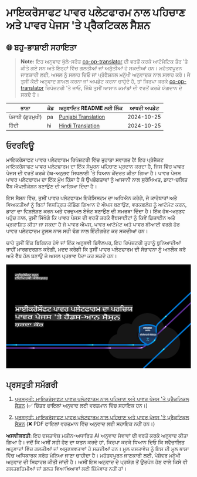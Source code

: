# ਮਾਇਕਰੋਸਾਫਟ ਪਾਵਰ ਪਲੇਟਫਾਰਮ ਨਾਲ ਪਹਿਚਾਣ ਅਤੇ ਪਾਵਰ ਪੇਜਸ 'ਤੇ ਪ੍ਰੈਕਟਿਕਲ ਸੈਸ਼ਨ

## 🌐 ਬਹੁ-ਭਾਸ਼ਾਈ ਸਹਾਇਤਾ

> **Note:**
> ਇਹ ਅਨੁਵਾਦ ਖੁੱਲੇ-ਸਰੋਤ [co-op-translator](https://github.com/Azure/co-op-translator) ਦੀ ਵਰਤੋਂ ਕਰਕੇ ਆਟੋਮੈਟਿਕ ਤੌਰ 'ਤੇ ਕੀਤੇ ਗਏ ਸਨ ਅਤੇ ਇਨ੍ਹਾਂ ਵਿੱਚ ਗਲਤੀਆਂ ਜਾਂ ਅਸੁੱਤੀਆਂ ਹੋ ਸਕਦੀਆਂ ਹਨ। ਮਹੱਤਵਪੂਰਨ ਜਾਣਕਾਰੀ ਲਈ, ਅਸਲ ਨੂੰ ਸਲਾਹ ਦਿਓ ਜਾਂ ਪ੍ਰੋਫੈਸ਼ਨਲ ਮਨੁੱਖੀ ਅਨੁਵਾਦਕ ਨਾਲ ਸਲਾਹ ਕਰੋ। ਜੇ ਤੁਸੀਂ ਕੋਈ ਅਨੁਵਾਦ ਸ਼ਾਮਲ ਕਰਨਾ ਜਾਂ ਅਪਡੇਟ ਕਰਨਾ ਚਾਹੁੰਦੇ ਹੋ, ਤਾਂ ਕਿਰਪਾ ਕਰਕੇ [co-op-translator](https://github.com/Azure/co-op-translator) ਰਿਪੋਜ਼ਟਰੀ 'ਤੇ ਜਾਓ, ਜਿੱਥੇ ਤੁਸੀਂ ਆਸਾਨ ਕਮਾਂਡਾਂ ਦੀ ਵਰਤੋਂ ਕਰਕੇ ਯੋਗਦਾਨ ਦੇ ਸਕਦੇ ਹੋ।

| ਭਾਸ਼ਾ                | ਕੋਡ  | ਅਨੁਵਾਦਿਤ README ਲਈ ਲਿੰਕ                                   | ਆਖਰੀ ਅਪਡੇਟ |
|----------------------|------|---------------------------------------------------------|--------------|
| ਪੰਜਾਬੀ (ਗੁਰਮੁਖੀ)     | pa   | [Punjabi Translation](./README.md)      | 2024-10-25   |
| ਹਿੰਦੀ                | hi   | [Hindi  Translation](../hi/README.md)       | 2024-10-25   |

## ਓਵਰਵਿਊ

ਮਾਇਕਰੋਸਾਫਟ ਪਾਵਰ ਪਲੇਟਫਾਰਮ ਰਿਪੋਜ਼ਟਰੀ ਵਿੱਚ ਤੁਹਾਡਾ ਸਵਾਗਤ ਹੈ! ਇਹ ਪ੍ਰੋਜੈਕਟ ਮਾਇਕਰੋਸਾਫਟ ਪਾਵਰ ਪਲੇਟਫਾਰਮ ਦਾ ਇੱਕ ਸੰਪੂਰਨ ਪਹਿਚਾਣ ਪ੍ਰਦਾਨ ਕਰਦਾ ਹੈ, ਜਿਸ ਵਿੱਚ ਪਾਵਰ ਪੇਜਸ ਦੀ ਵਰਤੋਂ ਕਰਕੇ ਹੱਥ-ਅਨੁਭਵ ਸਿਖਲਾਈ 'ਤੇ ਧਿਆਨ ਕੇਂਦਰਤ ਕੀਤਾ ਗਿਆ ਹੈ। ਪਾਵਰ ਪੇਜਸ ਪਾਵਰ ਪਲੇਟਫਾਰਮ ਦਾ ਇੱਕ ਮੁੱਖ ਹਿੱਸਾ ਹੈ ਜੋ ਉਪਭੋਗਤਾਵਾਂ ਨੂੰ ਆਸਾਨੀ ਨਾਲ ਸੁਰੱਖਿਅਤ, ਡਾਟਾ-ਚਲਿਤ ਵੈੱਬ ਐਪਲੀਕੇਸ਼ਨ ਬਣਾਉਣ ਦੀ ਆਗਿਆ ਦਿੰਦਾ ਹੈ।

ਇਸ ਸੈਸ਼ਨ ਵਿੱਚ, ਤੁਸੀਂ ਪਾਵਰ ਪਲੇਟਫਾਰਮ ਇਕੋਸਿਸਟਮ ਦਾ ਅਧਿਐਨ ਕਰੋਗੇ, ਜੋ ਕਾਰੋਬਾਰਾਂ ਅਤੇ ਵਿਅਕਤੀਆਂ ਨੂੰ ਬਿਨਾਂ ਵਿਸਤ੍ਰਿਤ ਕੋਡਿੰਗ ਗਿਆਨ ਦੇ ਐਪਸ ਬਣਾਉਣ, ਵਰਕਫਲੋਜ਼ ਨੂੰ ਆਟੋਮੇਟ ਕਰਨ, ਡਾਟਾ ਦਾ ਵਿਸ਼ਲੇਸ਼ਣ ਕਰਨ ਅਤੇ ਵਰਚੁਅਲ ਏਜੰਟ ਬਣਾਉਣ ਦੀ ਸਮਰਥਾ ਦਿੰਦਾ ਹੈ। ਇੱਕ ਹੱਥ-ਅਨੁਭਵ ਪਹੁੰਚ ਨਾਲ, ਤੁਸੀਂ ਸਿੱਖੋਗੇ ਕਿ ਪਾਵਰ ਪੇਜਸ ਦੀ ਵਰਤੋਂ ਕਰਕੇ ਵੈੱਬਸਾਈਟਾਂ ਨੂੰ ਕਿਵੇਂ ਡਿਜ਼ਾਈਨ ਅਤੇ ਪ੍ਰਕਾਸ਼ਿਤ ਕੀਤਾ ਜਾ ਸਕਦਾ ਹੈ ਜੋ ਪਾਵਰ ਐਪਸ, ਪਾਵਰ ਆਟੋਮੇਟ ਅਤੇ ਪਾਵਰ ਬੀਆਈ ਵਰਗੇ ਹੋਰ ਪਾਵਰ ਪਲੇਟਫਾਰਮ ਟੂਲਸ ਨਾਲ ਸਹੀ ਢੰਗ ਨਾਲ ਇੰਟੀਗਰੇਟ ਕਰ ਸਕਦੀਆਂ ਹਨ।

ਚਾਹੇ ਤੁਸੀਂ ਇੱਕ ਬਿਗਿਨਰ ਹੋਵੋ ਜਾਂ ਇੱਕ ਅਨੁਭਵੀ ਡਿਵੈਲਪਰ, ਇਹ ਰਿਪੋਜ਼ਟਰੀ ਤੁਹਾਨੂੰ ਬੁਨਿਆਦੀਆਂ ਰਾਹੀਂ ਮਾਰਗਦਰਸ਼ਨ ਕਰੇਗੀ, ਮਦਦ ਕਰੇਗੀ ਕਿ ਤੁਸੀਂ ਪਾਵਰ ਪਲੇਟਫਾਰਮ ਦੀ ਸੰਭਾਵਨਾ ਨੂੰ ਅਨਲੌਕ ਕਰੋ ਅਤੇ ਵੈੱਬ ਹੱਲ ਬਣਾਉ ਜੋ ਅਸਲ ਪ੍ਰਭਾਵ ਪੈਦਾ ਕਰ ਸਕਦੇ ਹਨ।

![image](../../translated_images/Microsoft-Power-Platform-Intro-02.e1a0890dec39942f84d6547b871c681684c4b4df23c92808ccff1c0a83448850.pa.png)

## ਪ੍ਰਸਤੁਤੀ ਸਮੱਗਰੀ

1. [ਪ੍ਰਸਤੁਤੀ: ਮਾਇਕਰੋਸਾਫਟ ਪਾਵਰ ਪਲੇਟਫਾਰਮ ਨਾਲ ਪਹਿਚਾਣ ਅਤੇ ਪਾਵਰ ਪੇਜਸ 'ਤੇ ਪ੍ਰੈਕਟਿਕਲ ਸੈਸ਼ਨ](./includes/Presentation.md) (✅ ਚਿੱਤਰ ਫਾਇਲਾਂ ਅਨੁਵਾਦ ਲਈ ਵਰਤਮਾਨ ਵਿੱਚ ਸਹਾਇਕ ਹਨ।)

1. [ਪ੍ਰਸਤੁਤੀ: ਮਾਇਕਰੋਸਾਫਟ ਪਾਵਰ ਪਲੇਟਫਾਰਮ ਨਾਲ ਪਹਿਚਾਣ ਅਤੇ ਪਾਵਰ ਪੇਜਸ 'ਤੇ ਪ੍ਰੈਕਟਿਕਲ ਸੈਸ਼ਨ](../../includes/Microsoft-Power-Platform-Intro.pdf) (❌ PDF ਫਾਇਲਾਂ ਵਰਤਮਾਨ ਵਿੱਚ ਅਨੁਵਾਦ ਲਈ ਸਹਾਇਕ ਨਹੀਂ ਹਨ।)

**ਅਸਵੀਕਰਤੀ**:
ਇਹ ਦਸਤਾਵੇਜ਼ ਮਸ਼ੀਨ-ਅਧਾਰਿਤ AI ਅਨੁਵਾਦ ਸੇਵਾਵਾਂ ਦੀ ਵਰਤੋਂ ਕਰਕੇ ਅਨੁਵਾਦ ਕੀਤਾ ਗਿਆ ਹੈ। ਜਦੋਂ ਕਿ ਅਸੀਂ ਸਹੀ ਹੋਣ ਦਾ ਯਤਨ ਕਰਦੇ ਹਾਂ, ਕਿਰਪਾ ਕਰਕੇ ਧਿਆਨ ਦਿਓ ਕਿ ਸਵੈਚਾਲਿਤ ਅਨੁਵਾਦਾਂ ਵਿੱਚ ਗਲਤੀਆਂ ਜਾਂ ਅਸੁਣਭਵਤਾਵਾਂ ਹੋ ਸਕਦੀਆਂ ਹਨ। ਮੂਲ ਦਸਤਾਵੇਜ਼ ਨੂੰ ਇਸ ਦੀ ਮੂਲ ਭਾਸ਼ਾ ਵਿੱਚ ਅਧਿਕਾਰਕ ਸਰੋਤ ਮੰਨਿਆ ਜਾਣਾ ਚਾਹੀਦਾ ਹੈ। ਮਹੱਤਵਪੂਰਨ ਜਾਣਕਾਰੀ ਲਈ, ਪੇਸ਼ੇਵਰ ਮਨੁੱਖੀ ਅਨੁਵਾਦ ਦੀ ਸਿਫਾਰਸ਼ ਕੀਤੀ ਜਾਂਦੀ ਹੈ। ਅਸੀਂ ਇਸ ਅਨੁਵਾਦ ਦੇ ਪ੍ਰਯੋਗ ਤੋਂ ਉਤਪੰਨ ਹੋਣ ਵਾਲੇ ਕਿਸੇ ਵੀ ਗਲਤਫਹਿਮੀਆਂ ਜਾਂ ਗਲਤ ਵਿਆਖਿਆਵਾਂ ਲਈ ਜ਼ਿੰਮੇਵਾਰ ਨਹੀਂ ਹਾਂ।